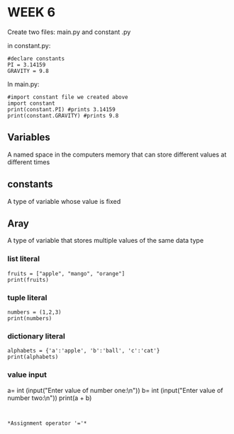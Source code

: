 # WEEK 6
 
Create two files: main.py and constant .py

in constant.py:
```
#declare constants
PI = 3.14159
GRAVITY = 9.8
```

In main.py:
```
#import constant file we created above
import constant
print(constant.PI) #prints 3.14159
print(constant.GRAVITY) #prints 9.8
```

## Variables
A named space in the computers memory that can store different values at different times

## constants
A type of variable whose value is fixed

## Aray 
A type of variable that stores multiple values of the same data type


### list literal
```
fruits = ["apple", "mango", "orange"]
print(fruits)
```

### tuple literal
```
numbers = (1,2,3)
print(numbers)
```
### dictionary literal
```
alphabets = {'a':'apple', 'b':'ball', 'c':'cat'}
print(alphabets)
```

### value input
a= int (input("Enter value of number one:\n"))
b= int (input("Enter value of number two:\n"))
print(a + b)

```


*Assignment operator '='*
